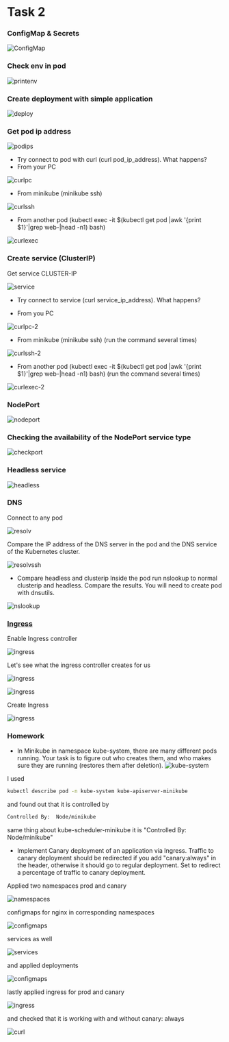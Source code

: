 # Task 2
### ConfigMap & Secrets
![ConfigMap](pics/task-2-configmap.png)
### Check env in pod
![printenv](pics/task-2-printenv.png)
### Create deployment with simple application
![deploy](pics/task-2-deploy.png)
### Get pod ip address
![podips](pics/task-2-podips.png)
* Try connect to pod with curl (curl pod_ip_address). What happens?
* From your PC

![curlpc](pics/task-2-curlpc.png)
* From minikube (minikube ssh)

![curlssh](pics/task-2-curlssh.png)
* From another pod (kubectl exec -it $(kubectl get pod |awk '{print $1}'|grep web-|head -n1) bash)

![curlexec](pics/task-2-curlexec.png)
### Create service (ClusterIP)
Get service CLUSTER-IP

![service](pics/task-2-service.png)
* Try connect to service (curl service_ip_address). What happens?

* From you PC

![curlpc-2](pics/task-2-curlpc-2.png)
* From minikube (minikube ssh) (run the command several times)

![curlssh-2](pics/task-2-curlssh-2.png)
* From another pod (kubectl exec -it $(kubectl get pod |awk '{print $1}'|grep web-|head -n1) bash) (run the command several times)

![curlexec-2](pics/task-2-curlexec-2.png)
### NodePort
![nodeport](pics/task-2-nodeport.png)
### Checking the availability of the NodePort service type
![checkport](pics/task-2-checkport.png)
### Headless service
![headless](pics/task-2-headless.png)
### DNS
Connect to any pod

![resolv](pics/task-2-resolv.png)

Compare the IP address of the DNS server in the pod and the DNS service of the Kubernetes cluster.

![resolvssh](pics/task-2-resolvssh.png)
* Compare headless and clusterip
Inside the pod run nslookup to normal clusterip and headless. Compare the results.
You will need to create pod with dnsutils.

![nslookup](pics/task-2-nslookup.png)

### [Ingress](https://kubernetes.github.io/ingress-nginx/deploy/#minikube)
Enable Ingress controller

![ingress](pics/task-2-ingress-1.png)

Let's see what the ingress controller creates for us

![ingress](pics/task-2-ingress-2.png)

![ingress](pics/task-2-ingress-3.png)

Create Ingress

![ingress](pics/task-2-ingress-4.png)

### Homework
* In Minikube in namespace kube-system, there are many different pods running. Your task is to figure out who creates them, and who makes sure they are running (restores them after deletion).
![kube-system](pics/homework-2-kube-system.png)

I used
```bash 
kubectl describe pod -n kube-system kube-apiserver-minikube
```
and found out that it is controlled by
```bash 
Controlled By:  Node/minikube
```
same thing about kube-scheduler-minikube it is "Controlled By:  Node/minikube"

* Implement Canary deployment of an application via Ingress. Traffic to canary deployment should be redirected if you add "canary:always" in the header, otherwise it should go to regular deployment.
Set to redirect a percentage of traffic to canary deployment.

Applied two namespaces prod and canary

![namespaces](pics/homework-2-namespaces.png)

configmaps for nginx in corresponding namespaces

![configmaps](pics/homework-2-configmaps.png)

services as well

![services](pics/homework-2-services.png)

and applied deployments

![configmaps](pics/homework-2-deployments.png)

lastly applied ingress for prod and canary

![ingress](pics/homework-2-ingress.png)

and checked that it is working with and without canary: always

![curl](pics/homework-2-curl.png)